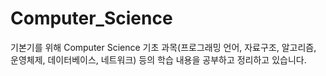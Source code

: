 # Computer_Science
기본기를 위해 Computer Science 기초 과목(프로그래밍 언어, 자료구조, 알고리즘, 운영체제, 데이터베이스, 네트워크) 등의 학습 내용을 공부하고 정리하고 있습니다.
